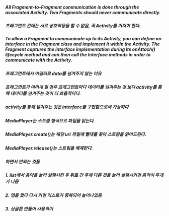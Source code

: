##### All Fragment-to-Fragment communication is done through the associated Activity. Two Fragments should never communicate directly.
##### 프래그먼트 간에는 서로 상호작용을 할 수 없음, 꼭 Activity를 거쳐야 한다.

##### To allow a Fragment to communicate up to its Activity, you can define an interface in the Fragment class and implement it within the Activity. The Fragment captures the interface implementation during its onAttach() lifecycle method and can then call the Interface methods in order to communicate with the Activity.

##### 프래그먼트에서 어댑터로 data를 넘겨주지 않는 이유
##### 프래그먼트가 여러개 일 경우 프래그먼트마다 데이터를 넘겨주는 것 보다 activity를 통해 데이터를 넘겨주는 것이 더 효율적이다.
##### activity를 통해 넘겨주는 것은 interface를 구현함으로써 가능하다

##### MediaPlayer는 스트림 형식으로 파일을 읽는다.
##### MediaPlayer.create()는 해당 uri 파일에 빨대를 꽂아 스트림을 읽어드린다.
##### MediaPlayer.release()는 스트림을 해제한다.

##### 하면서 안되는 것들
##### 1. list에서 음악을 눌러 실행시킨 후 뒤로 간 후에 다른 것을 눌러 실행시키면 음악이 두개가 나옴
##### 2. 앱을 껐다 다시 키면 리스트가 중복되어 늘어나있음
##### 3. 싱글톤 만들어 사용하기
